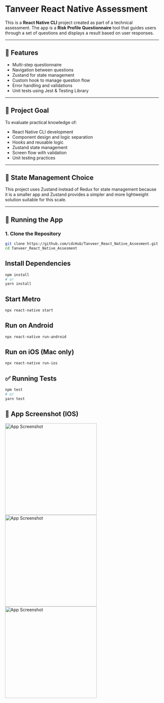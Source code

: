 # Tanveer React Native Assessment

This is a **React Native CLI** project created as part of a technical assessment. The app is a **Risk Profile Questionnaire** tool that guides users through a set of questions and displays a result based on user responses.

---

## 🚀 Features

- Multi-step questionnaire
- Navigation between questions
- Zustand for state management
- Custom hook to manage question flow
- Error handling and validations
- Unit tests using Jest & Testing Library

---

## 🧠 Project Goal

To evaluate practical knowledge of:

- React Native CLI development
- Component design and logic separation
- Hooks and reusable logic
- Zustand state management
- Screen flow with validation
- Unit testing practices

---

## 🧩 State Management Choice
This project uses Zustand instead of Redux for state management because it is a smaller app and Zustand provides a simpler and more lightweight solution suitable for this scale.

---

## 📲 Running the App

### 1. Clone the Repository

```bash
git clone https://github.com/cdcHub/Tanveer_React_Native_Assesment.git
cd Tanveer_React_Native_Assesment
```

## Install Dependencies
```bash
npm install
# or
yarn install
```
## Start Metro
```bash
npx react-native start
```
## Run on Android
```bash
npx react-native run-android
```
## Run on iOS (Mac only)
```bash
npx react-native run-ios
```

## ✅ Running Tests
```bash
npm test
# or
yarn test
```

## 📱 App Screenshot (IOS)
<img src="https://github.com/user-attachments/assets/d0927c9c-9117-436c-ae41-af196667aeac" width="300" alt="App Screenshot" />
<img src="https://github.com/user-attachments/assets/977dacba-d80a-425c-93d5-4de3c2f53279" width="300" alt="App Screenshot" />
<img src="https://github.com/user-attachments/assets/6d9f0ae2-083c-4746-bfe3-6dc572153c1a" width="300" alt="App Screenshot" />

